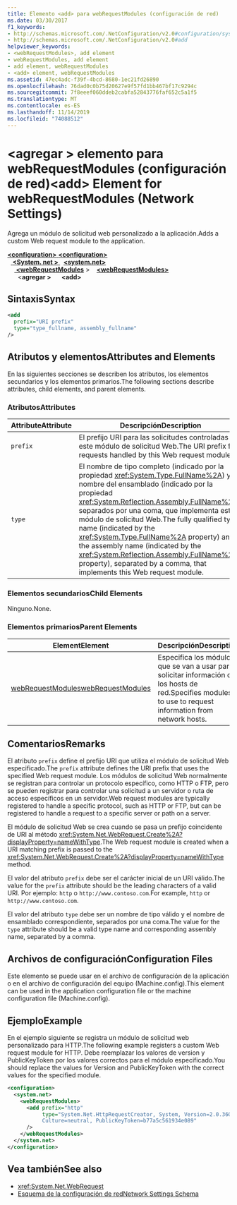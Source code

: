 ```yaml
---
title: Elemento <add> para webRequestModules (configuración de red)
ms.date: 03/30/2017
f1_keywords:
- http://schemas.microsoft.com/.NetConfiguration/v2.0#configuration/system.net/webRequestModules/add
- http://schemas.microsoft.com/.NetConfiguration/v2.0#add
helpviewer_keywords:
- <webRequestModules>, add element
- webRequestModules, add element
- add element, webRequestModules
- <add> element, webRequestModules
ms.assetid: 47ec4adc-f39f-4bcd-8680-1ec21fd26890
ms.openlocfilehash: 76dad0c0b75d20627e9f57fd1bb467bf17c9294c
ms.sourcegitcommit: 7f8eeef060ddeb2cabfa52843776faf652c5a1f5
ms.translationtype: MT
ms.contentlocale: es-ES
ms.lasthandoff: 11/14/2019
ms.locfileid: "74088512"
---
```

# <a name="add-element-for-webrequestmodules-network-settings"></a><span data-ttu-id="856c1-102">\<agregar > elemento para webRequestModules (configuración de red)</span><span class="sxs-lookup"><span data-stu-id="856c1-102">\<add> Element for webRequestModules (Network Settings)</span></span>
<span data-ttu-id="856c1-103">Agrega un módulo de solicitud web personalizado a la aplicación.</span><span class="sxs-lookup"><span data-stu-id="856c1-103">Adds a custom Web request module to the application.</span></span>  

<span data-ttu-id="856c1-104">[ **\<configuration>** ](../configuration-element.md)</span><span class="sxs-lookup"><span data-stu-id="856c1-104">[**\<configuration>**](../configuration-element.md)</span></span>\
<span data-ttu-id="856c1-105">&nbsp;&nbsp;[ **\<System. net >** ](system-net-element-network-settings.md)</span><span class="sxs-lookup"><span data-stu-id="856c1-105">&nbsp;&nbsp;[**\<system.net>**](system-net-element-network-settings.md)</span></span>\
<span data-ttu-id="856c1-106">&nbsp;&nbsp;&nbsp;&nbsp;[ **\<webRequestModules**](webrequestmodules-element-network-settings.md) ></span><span class="sxs-lookup"><span data-stu-id="856c1-106">&nbsp;&nbsp;&nbsp;&nbsp;[**\<webRequestModules>**](webrequestmodules-element-network-settings.md)</span></span>\
<span data-ttu-id="856c1-107">&nbsp;&nbsp;&nbsp;&nbsp;&nbsp;&nbsp;\<**agregar >**</span><span class="sxs-lookup"><span data-stu-id="856c1-107">&nbsp;&nbsp;&nbsp;&nbsp;&nbsp;&nbsp;**\<add>**</span></span>

## <a name="syntax"></a><span data-ttu-id="856c1-108">Sintaxis</span><span class="sxs-lookup"><span data-stu-id="856c1-108">Syntax</span></span>  
  
```xml  
<add   
  prefix="URI prefix"   
  type="type_fullname, assembly_fullname"   
/>  
```  
  
## <a name="attributes-and-elements"></a><span data-ttu-id="856c1-109">Atributos y elementos</span><span class="sxs-lookup"><span data-stu-id="856c1-109">Attributes and Elements</span></span>  
 <span data-ttu-id="856c1-110">En las siguientes secciones se describen los atributos, los elementos secundarios y los elementos primarios.</span><span class="sxs-lookup"><span data-stu-id="856c1-110">The following sections describe attributes, child elements, and parent elements.</span></span>  
  
### <a name="attributes"></a><span data-ttu-id="856c1-111">Atributos</span><span class="sxs-lookup"><span data-stu-id="856c1-111">Attributes</span></span>  
  
|<span data-ttu-id="856c1-112">**Attribute**</span><span class="sxs-lookup"><span data-stu-id="856c1-112">**Attribute**</span></span>|<span data-ttu-id="856c1-113">**Descripción**</span><span class="sxs-lookup"><span data-stu-id="856c1-113">**Description**</span></span>|  
|-------------------|---------------------|  
|`prefix`|<span data-ttu-id="856c1-114">El prefijo URI para las solicitudes controladas por este módulo de solicitud Web.</span><span class="sxs-lookup"><span data-stu-id="856c1-114">The URI prefix for requests handled by this Web request module.</span></span>|  
|`type`|<span data-ttu-id="856c1-115">El nombre de tipo completo (indicado por la propiedad <xref:System.Type.FullName%2A>) y el nombre del ensamblado (indicado por la propiedad <xref:System.Reflection.Assembly.FullName%2A>), separados por una coma, que implementa este módulo de solicitud Web.</span><span class="sxs-lookup"><span data-stu-id="856c1-115">The fully qualified type name (indicated by the <xref:System.Type.FullName%2A> property) and the assembly name (indicated by the <xref:System.Reflection.Assembly.FullName%2A> property), separated by a comma, that implements this Web request module.</span></span>|  
  
### <a name="child-elements"></a><span data-ttu-id="856c1-116">Elementos secundarios</span><span class="sxs-lookup"><span data-stu-id="856c1-116">Child Elements</span></span>  
 <span data-ttu-id="856c1-117">Ninguno.</span><span class="sxs-lookup"><span data-stu-id="856c1-117">None.</span></span>  
  
### <a name="parent-elements"></a><span data-ttu-id="856c1-118">Elementos primarios</span><span class="sxs-lookup"><span data-stu-id="856c1-118">Parent Elements</span></span>  
  
|<span data-ttu-id="856c1-119">**Element**</span><span class="sxs-lookup"><span data-stu-id="856c1-119">**Element**</span></span>|<span data-ttu-id="856c1-120">**Descripción**</span><span class="sxs-lookup"><span data-stu-id="856c1-120">**Description**</span></span>|  
|-----------------|---------------------|  
|[<span data-ttu-id="856c1-121">webRequestModules</span><span class="sxs-lookup"><span data-stu-id="856c1-121">webRequestModules</span></span>](webrequestmodules-element-network-settings.md)|<span data-ttu-id="856c1-122">Especifica los módulos que se van a usar para solicitar información de los hosts de red.</span><span class="sxs-lookup"><span data-stu-id="856c1-122">Specifies modules to use to request information from network hosts.</span></span>|  
  
## <a name="remarks"></a><span data-ttu-id="856c1-123">Comentarios</span><span class="sxs-lookup"><span data-stu-id="856c1-123">Remarks</span></span>  
 <span data-ttu-id="856c1-124">El atributo `prefix` define el prefijo URI que utiliza el módulo de solicitud Web especificado.</span><span class="sxs-lookup"><span data-stu-id="856c1-124">The `prefix` attribute defines the URI prefix that uses the specified Web request module.</span></span> <span data-ttu-id="856c1-125">Los módulos de solicitud Web normalmente se registran para controlar un protocolo específico, como HTTP o FTP, pero se pueden registrar para controlar una solicitud a un servidor o ruta de acceso específicos en un servidor.</span><span class="sxs-lookup"><span data-stu-id="856c1-125">Web request modules are typically registered to handle a specific protocol, such as HTTP or FTP, but can be registered to handle a request to a specific server or path on a server.</span></span>  
  
 <span data-ttu-id="856c1-126">El módulo de solicitud Web se crea cuando se pasa un prefijo coincidente de URI al método <xref:System.Net.WebRequest.Create%2A?displayProperty=nameWithType>.</span><span class="sxs-lookup"><span data-stu-id="856c1-126">The Web request module is created when a URI matching prefix is passed to the <xref:System.Net.WebRequest.Create%2A?displayProperty=nameWithType> method.</span></span>  
  
 <span data-ttu-id="856c1-127">El valor del atributo `prefix` debe ser el carácter inicial de un URI válido.</span><span class="sxs-lookup"><span data-stu-id="856c1-127">The value for the `prefix` attribute should be the leading characters of a valid URI.</span></span> <span data-ttu-id="856c1-128">Por ejemplo: `http` o `http://www.contoso.com`.</span><span class="sxs-lookup"><span data-stu-id="856c1-128">For example, `http` or `http://www.contoso.com`.</span></span>
  
 <span data-ttu-id="856c1-129">El valor del atributo `type` debe ser un nombre de tipo válido y el nombre de ensamblado correspondiente, separados por una coma.</span><span class="sxs-lookup"><span data-stu-id="856c1-129">The value for the `type` attribute should be a valid type name and corresponding assembly name, separated by a comma.</span></span>
  
## <a name="configuration-files"></a><span data-ttu-id="856c1-130">Archivos de configuración</span><span class="sxs-lookup"><span data-stu-id="856c1-130">Configuration Files</span></span>  
 <span data-ttu-id="856c1-131">Este elemento se puede usar en el archivo de configuración de la aplicación o en el archivo de configuración del equipo (Machine.config).</span><span class="sxs-lookup"><span data-stu-id="856c1-131">This element can be used in the application configuration file or the machine configuration file (Machine.config).</span></span>  
  
## <a name="example"></a><span data-ttu-id="856c1-132">Ejemplo</span><span class="sxs-lookup"><span data-stu-id="856c1-132">Example</span></span>  
 <span data-ttu-id="856c1-133">En el ejemplo siguiente se registra un módulo de solicitud web personalizado para HTTP.</span><span class="sxs-lookup"><span data-stu-id="856c1-133">The following example registers a custom Web request module for HTTP.</span></span> <span data-ttu-id="856c1-134">Debe reemplazar los valores de version y PublicKeyToken por los valores correctos para el módulo especificado.</span><span class="sxs-lookup"><span data-stu-id="856c1-134">You should replace the values for Version and PublicKeyToken with the correct values for the specified module.</span></span>  
  
```xml  
<configuration>  
  <system.net>  
    <webRequestModules>  
      <add prefix="http"  
           type="System.Net.HttpRequestCreator, System, Version=2.0.3600.0,  
           Culture=neutral, PublicKeyToken=b77a5c561934e089"  
      />  
    </webRequestModules>  
  </system.net>  
</configuration>  
```  
  
## <a name="see-also"></a><span data-ttu-id="856c1-135">Vea también</span><span class="sxs-lookup"><span data-stu-id="856c1-135">See also</span></span>

- <xref:System.Net.WebRequest>
- [<span data-ttu-id="856c1-136">Esquema de la configuración de red</span><span class="sxs-lookup"><span data-stu-id="856c1-136">Network Settings Schema</span></span>](index.md)
